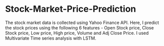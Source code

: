 # Stock-Market-Price-Prediction
The stock market data is collected using Yahoo Finance API. Here, I predict the stock prices using the following 6 features - Open Stock price, Close Stock price, Low price, High price, Volume and Adj Close Price. I used Multivariate Time series analysis with LSTM.

